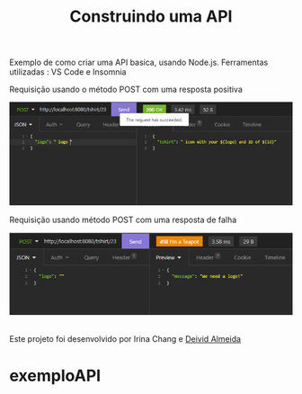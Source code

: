 <!DOCTYPE html>
<html lang="br-pt">

<head>
    <meta charset="utf-8">
    
</head>

<body>
    <header>
        <h1> Construindo uma API</h1>
    </header>
    <div>
<p> Exemplo de como criar uma API basica, usando Node.js.
Ferramentas utilizadas : VS Code e Insomnia</p>
        <p> Requisição usando o método POST com uma resposta positiva</p>
        <img src="https://github.com/Irina-Chang/exemploAPI/blob/master/imagens/queryCheia.png">
    </div>
    <div>
        <p> Requisição usando método POST com uma resposta de falha</p>
        <img src="https://github.com/Irina-Chang/exemploAPI/blob/master/imagens/queryVazia.png" > </div>
    <p> 
        <br> Este projeto foi desenvolvido por Irina Chang e 
         <a href = "https://github.com/Deividev365"> Deivid Almeida </a></p>
</body>

# exemploAPI
</html>
